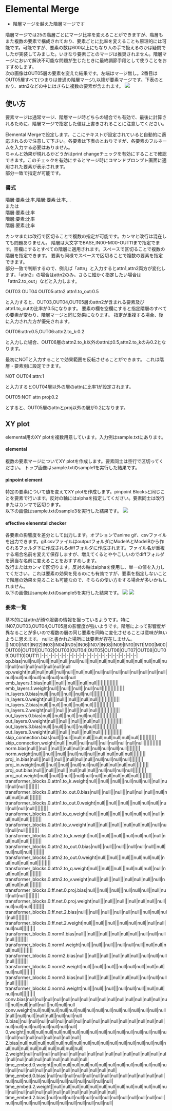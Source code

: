 # Elemental Merge
- 階層マージを越えた階層マージです

階層マージでは25の階層ごとにマージ比率を変えることができますが、階層もまた複数の要素で構成されており、要素ごとに比率を変えることも原理的には可能です。可能ですが、要素の数は600以上にもなり人の手で扱えるのかは疑問でしたが実装してみました。いきなり要素ごとのマージは推奨されません。階層マージにおいて解決不可能な問題が生じたときに最終調節手段として使うことをおすすめします。  
次の画像はOUT05層の要素を変えた結果です。左端はマージ無し。2番目はOUT05層すべて(つまりは普通の階層マージ),以降が要素マージです。下表のとおり、attn2などの中にはさらに複数の要素が含まれます。
![](https://raw.githubusercontent.com/hako-mikan/sd-webui-supermerger/images/sample1.jpg)

## 使い方
要素マージは通常マージ、階層マージ時どちらの場合でも有効で、最後に計算されるために、階層マージで指定した値は上書きされることに注意してください。

Elemental Mergeで設定します。ここにテキストが設定されていると自動的に適応されるので注意して下さい。各要素は下表のとおりですが、各要素のフルネームを入力する必要はありません。  
ちゃんと効果が現れるかどうかはprint changeチェックを有効にすることで確認できます。このチェックを有効にするとマージ時にコマンドプロンプト画面に適用された要素が表示されます。  
部分一致で指定が可能です。
### 書式
階層:要素:比率,階層:要素:比率,...  
または  
階層:要素:比率  
階層:要素:比率  
階層:要素:比率  

カンマまたは改行で区切ることで複数の指定が可能です。カンマと改行は混在しても問題ありません。
階層は大文字でBASE,IN00-M00-OUT11まで指定でます。空欄にするとすべての階層に適用されます。スペースで区切ることで複数の階層を指定できます。
要素も同様でスペースで区切ることで複数の要素を指定できます。  
部分一致で判断するので、例えば「attn」と入力するとattn1,attn2両方が変化します。「attn2」の場合はattn2のみ。さらに細かく指定したい場合は「attn2.to_out」などと入力します。  

OUT03 OUT04 OUT05:attn2 attn1.to_out:0.5  

と入力すると、OUT03,OUT04,OUT05層のattn2が含まれる要素及びattn1.to_outの比率が0.5になります。
要素の欄を空欄にすると指定階層のすべての要素が変わり、階層マージと同じ効果になります。
指定が重複する場合、後に入力された方が優先されます。 

OUT06:attn:0.5,OUT06:attn2.to_k:0.2  

と入力した場合、OUT06層のattn2.to_k以外のattnは0.5,attn2.to_kのみ0.2となります。  

最初にNOTと入力することで効果範囲を反転させることができます。
これは階層・要素別に設定できます。  

NOT OUT04:attn:1  

と入力するとOUT04層以外の層のattnに比率1が設定されます。  

OUT05:NOT attn proj:0.2  

とすると、OUT05層のattnとproj以外の層が0.2になります。

## XY plot
elemental用のXY plotを複数用意しています。入力例はsample.txtにあります。  
#### elemental
複数の要素マージについてXY plotを作成します。要素同士は空行で区切ってください。
トップ画像はsample.txtのsample1を実行した結果です。

#### pinpoint element
特定の要素について値を変えてXY plotを作成します。pinpoint Blocksと同じことを要素で行います。反対の軸にはalphaを指定してください。要素同士は改行またはカンマで区切ります。  
以下の画像はsample.txtのsample3を実行した結果です。
![](https://raw.githubusercontent.com/hako-mikan/sd-webui-supermerger/images/sample3.jpg)

#### effective elenemtal checker
各要素の影響度を差分として出力します。オプションでanime gif、csvファイルを出力できます。gif.csvファイルはoutputフォルダにModelAとModelBから作られるフォルダ下に作成されるdiffフォルダに作成されます。ファイル名が重複する場合名前を変えて保存しますが、増えてくるとややこしいのでdiffフォルダを適当な名前に変えることをおすすめします。  
改行またはカンマで区切ります。反対の軸はalphaを使用し、単一の値を入力してください。これは要素の効果を見るのにも有効ですが、要素を指定しないことで階層の効果を見ることも可能なので、そちらの使い方をする場合が多いかもしれません。  
以下の画像はsample.txtのsample5を実行した結果です。
![](https://raw.githubusercontent.com/hako-mikan/sd-webui-supermerger/images/sample5-1.jpg)
![](https://raw.githubusercontent.com/hako-mikan/sd-webui-supermerger/images/sample5-2.jpg)
### 要素一覧
基本的にはattnが顔や服装の情報を担っているようです。特にIN07,OUT03,OUT04,OUT05層の影響度が強いようです。階層によって影響度が異なることが多いので複数の層の同じ要素を同時に変化させることは意味が無いように思えます。
nullと書かれた場所には要素が存在しません。
||IN00|IN01|IN02|IN03|IN04|IN05|IN06|IN07|IN08|IN09|IN10|IN11|M00|M00|OUT00|OUT01|OUT02|OUT03|OUT04|OUT05|OUT06|OUT07|OUT08|OUT09|OUT10|OUT11
|-|-|-|-|-|-|-|-|-|-|-|-|-|-|-|-|-|-|-|-|-|-|-|-|-|-|-|
op.bias|null|null|null||null|null||null|null||null|null|null|null|null|null|null|null|null|null|null|null|null|null|null|null
op.weight|null|null|null||null|null||null|null||null|null|null|null|null|null|null|null|null|null|null|null|null|null|null|null
emb_layers.1.bias|null|||null|||null|||null|null|||||||||||||||
emb_layers.1.weight|null|||null|||null|||null|null|||||||||||||||
in_layers.0.bias|null|||null|||null|||null|null|||||||||||||||
in_layers.0.weight|null|||null|||null|||null|null|||||||||||||||
in_layers.2.bias|null|||null|||null|||null|null|||||||||||||||
in_layers.2.weight|null|||null|||null|||null|null|||||||||||||||
out_layers.0.bias|null|||null|||null|||null|null|||||||||||||||
out_layers.0.weight|null|||null|||null|||null|null|||||||||||||||
out_layers.3.bias|null|||null|||null|||null|null|||||||||||||||
out_layers.3.weight|null|||null|||null|||null|null|||||||||||||||
skip_connection.bias|null|||null||null|null|||null|null|null|null|null||||||||||||
skip_connection.weight|null|||null||null|null|||null|null|null|null|null||||||||||||
norm.bias|null|||null|||null|||null|null|null||null|null|null|null|||||||||
norm.weight|null|||null|||null|||null|null|null||null|null|null|null|||||||||
proj_in.bias|null|||null|||null|||null|null|null||null|null|null|null|||||||||
proj_in.weight|null|||null|||null|||null|null|null||null|null|null|null|||||||||
proj_out.bias|null|||null|||null|||null|null|null||null|null|null|null|||||||||
proj_out.weight|null|||null|||null|||null|null|null||null|null|null|null|||||||||
transformer_blocks.0.attn1.to_k.weight|null|||null|||null|||null|null|null||null|null|null|null|||||||||
transformer_blocks.0.attn1.to_out.0.bias|null|||null|||null|||null|null|null||null|null|null|null|||||||||
transformer_blocks.0.attn1.to_out.0.weight|null|||null|||null|||null|null|null||null|null|null|null|||||||||
transformer_blocks.0.attn1.to_q.weight|null|||null|||null|||null|null|null||null|null|null|null|||||||||
transformer_blocks.0.attn1.to_v.weight|null|||null|||null|||null|null|null||null|null|null|null|||||||||
transformer_blocks.0.attn2.to_k.weight|null|||null|||null|||null|null|null||null|null|null|null|||||||||
transformer_blocks.0.attn2.to_out.0.bias|null|||null|||null|||null|null|null||null|null|null|null|||||||||
transformer_blocks.0.attn2.to_out.0.weight|null|||null|||null|||null|null|null||null|null|null|null|||||||||
transformer_blocks.0.attn2.to_q.weight|null|||null|||null|||null|null|null||null|null|null|null|||||||||
transformer_blocks.0.attn2.to_v.weight|null|||null|||null|||null|null|null||null|null|null|null|||||||||
transformer_blocks.0.ff.net.0.proj.bias|null|||null|||null|||null|null|null||null|null|null|null|||||||||
transformer_blocks.0.ff.net.0.proj.weight|null|||null|||null|||null|null|null||null|null|null|null|||||||||
transformer_blocks.0.ff.net.2.bias|null|||null|||null|||null|null|null||null|null|null|null|||||||||
transformer_blocks.0.ff.net.2.weight|null|||null|||null|||null|null|null||null|null|null|null|||||||||
transformer_blocks.0.norm1.bias|null|||null|||null|||null|null|null||null|null|null|null|||||||||
transformer_blocks.0.norm1.weight|null|||null|||null|||null|null|null||null|null|null|null|||||||||
transformer_blocks.0.norm2.bias|null|||null|||null|||null|null|null||null|null|null|null|||||||||
transformer_blocks.0.norm2.weight|null|||null|||null|||null|null|null||null|null|null|null|||||||||
transformer_blocks.0.norm3.bias|null|||null|||null|||null|null|null||null|null|null|null|||||||||
transformer_blocks.0.norm3.weight|null|||null|||null|||null|null|null||null|null|null|null|||||||||
conv.bias|null|null|null|null|null|null|null|null|null|null|null|null|null|null|null|null||null|null||null|null||null|null|null
conv.weight|null|null|null|null|null|null|null|null|null|null|null|null|null|null|null|null||null|null||null|null||null|null|null
0.bias||null|null|null|null|null|null|null|null|null|null|null|null|null|null|null|null|null|null|null|null|null|null|null|null|
0.weight||null|null|null|null|null|null|null|null|null|null|null|null|null|null|null|null|null|null|null|null|null|null|null|null|
2.bias|null|null|null|null|null|null|null|null|null|null|null|null|null|null|null|null|null|null|null|null|null|null|null|null|null|
2.weight|null|null|null|null|null|null|null|null|null|null|null|null|null|null|null|null|null|null|null|null|null|null|null|null|null|
time_embed.0.weight||null|null|null|null|null|null|null|null|null|null|null|null|null|null|null|null|null|null|null|null|null|null|null|null|null|
time_embed.0.bias||null|null|null|null|null|null|null|null|null|null|null|null|null|null|null|null|null|null|null|null|null|null|null|null|null|
time_embed.2.weight||null|null|null|null|null|null|null|null|null|null|null|null|null|null|null|null|null|null|null|null|null|null|null|null|null|
time_embed.2.bias||null|null|null|null|null|null|null|null|null|null|null|null|null|null|null|null|null|null|null|null|null|null|null|null|null|
